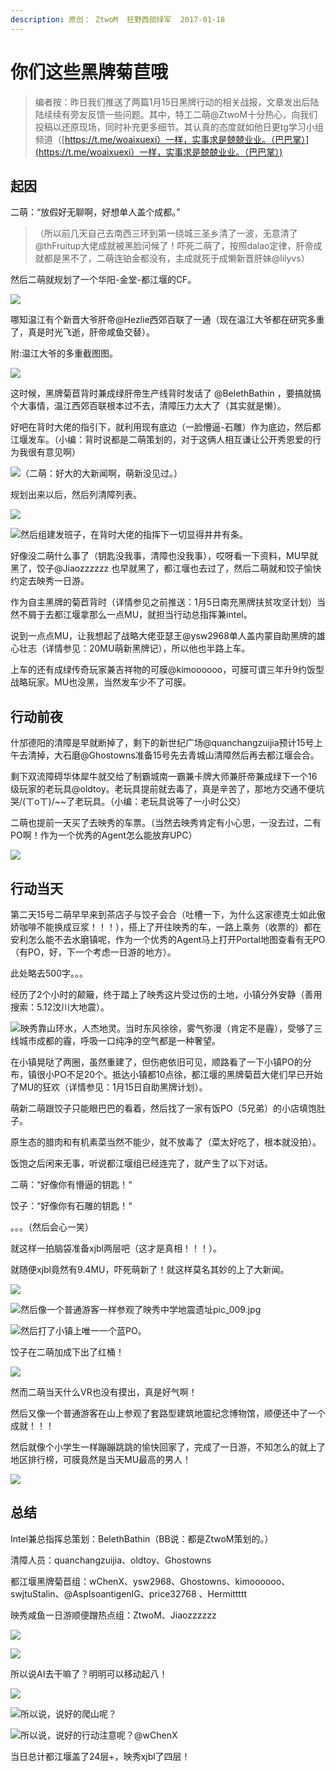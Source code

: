 ```yaml
---
description: 原创： ZtwoM  狂野西部绿军  2017-01-18
---
```


# 你们这些黑牌菊苣哦

> 编者按：昨日我们推送了两篇1月15日黑牌行动的相关战报，文章发出后陆陆续续有旁友反馈一些问题。其中，特工二萌@ZtwoM十分热心，向我们投稿以还原现场，同时补充更多细节。其认真的态度就如他日更tg学习小组频道（[https://t.me/woaixuexi）一样，实事求是兢兢业业。（巴巴掌）](https://t.me/woaixuexi）一样，实事求是兢兢业业。（巴巴掌）)

## 起因

二萌：“放假好无聊啊，好想单人盖个成都。”

> （所以前几天自己去南西三环到第一绕城三圣乡清了一波，无意清了@thFruitup大佬成就被黑脸问候了！吓死二萌了，按照dalao定律，肝帝成就都是黑不了，二萌连铂金都没有，主成就死于成懒新晋肝妹@lilyvs）

然后二萌就规划了一个华阳-金堂-都江堰的CF。

![](https://i.loli.net/2019/06/30/5d18d6221c43c81106.jpg)

哪知温江有个新晋大爷肝帝@Hezlie西郊百联了一通（现在温江大爷都在研究多重了，真是时光飞逝，肝帝咸鱼交替）。

附:温江大爷的多重截图图。

![](https://i.loli.net/2019/06/30/5d18d621cce1138155.jpg)

这时候，黑牌菊苣背时兼成绿肝帝生产线背时发话了 @BelethBathin ，要搞就搞个大事情，温江西郊百联根本过不去，清障压力太大了（其实就是懒）。

好吧在背时大佬的指引下，就利用现有底边（一脸懵逼-石雕）作为底边，然后都江堰发车。（小编：背时说都是二萌策划的，对于这俩人相互谦让公开秀恩爱的行为我很有意见啊）

![&#xFF08;&#x4E8C;&#x840C;&#xFF1A;&#x597D;&#x5927;&#x7684;&#x5927;&#x65B0;&#x95FB;&#x554A;&#xFF0C;&#x840C;&#x65B0;&#x6CA1;&#x89C1;&#x8FC7;&#x3002;&#xFF09;](https://i.loli.net/2019/06/30/5d18d621ea89810011.jpg)

规划出来以后，然后列清障列表。

![](https://i.loli.net/2019/06/30/5d18d621d1fdd37879.jpg)

![&#x7136;&#x540E;&#x7EC4;&#x5EFA;&#x53D1;&#x73ED;&#x5B50;&#xFF0C;&#x5728;&#x80CC;&#x65F6;&#x5927;&#x4F6C;&#x7684;&#x6307;&#x6325;&#x4E0B;&#x4E00;&#x5207;&#x663E;&#x5F97;&#x4E95;&#x4E95;&#x6709;&#x6761;&#x3002;](https://i.loli.net/2019/06/30/5d18d621e0f5e63498.jpg)

好像没二萌什么事了（钥匙没我事，清障也没我事），哎呀看一下资料，MU早就黑了，饺子@Jiaozzzzzz 也早就黑了，都江堰也去过了，然后二萌就和饺子愉快约定去映秀一日游。

作为自主黑牌的菊苣背时（详情参见之前推送：1月5日南充黑牌扶贫攻坚计划）当然不屑于去都江堰拿那么一点MU，就担当行动总指挥兼intel。

说到一点点MU，让我想起了战略大佬亚瑟王@ysw2968单人盖内蒙自助黑牌的雄心壮志（详情参见：20MU萌新黑牌记），所以他也半路上车。

上车的还有成绿传奇玩家兼吉祥物的可膜@kimoooooo，可膜可谓三年升9约饭型战略玩家。MU也没黑，当然发车少不了可膜。

## 行动前夜

什邡德阳的清障是早就断掉了，剩下的新世纪广场@quanchangzuijia预计15号上午去清掉，大石磨@Ghostowns准备15号先去青城山清障然后再去都江堰会合。

剩下双流障碍华体犀牛就交给了制霸城南一霸兼卡牌大师兼肝帝兼成绿下一个16级玩家的老玩具@oldtoy。老玩具提前就去毒了，真是辛苦了，那地方交通不便坑哭/\(ㄒoㄒ\)/~~了老玩具。（小编：老玩具说等了一小时公交）

二萌也提前一天买了去映秀的车票。（当然去映秀肯定有小心思，一没去过，二有PO啊！作为一个优秀的Agent怎么能放弃UPC）

![](../../.gitbook/assets/pic_006%20%284%29.jpg)

## 行动当天

第二天15号二萌早早来到茶店子与饺子会合（吐槽一下，为什么这家德克士如此傲娇咖啡不能换成豆浆！！！），搭上了开往映秀的车，一路上乘务（收票的）都在安利怎么能不去水磨镇呢，作为一个优秀的Agent马上打开Portal地图查看有无PO（有PO，好，下一个考虑一日游的地方）。

此处略去500字。。。

经历了2个小时的颠簸，终于踏上了映秀这片受过伤的土地，小镇分外安静（善用搜索：5.12汶川大地震）。

![&#x6620;&#x79C0;&#x9760;&#x5C71;&#x73AF;&#x6C34;&#xFF0C;&#x4EBA;&#x6770;&#x5730;&#x7075;&#x3002;&#x5F53;&#x65F6;&#x4E1C;&#x98CE;&#x5F90;&#x5F90;&#xFF0C;&#x96FE;&#x6C14;&#x5F25;&#x6F2B;&#xFF08;&#x80AF;&#x5B9A;&#x4E0D;&#x662F;&#x973E;&#xFF09;&#xFF0C;&#x53D7;&#x591F;&#x4E86;&#x4E09;&#x7EBF;&#x57CE;&#x5E02;&#x6210;&#x90FD;&#x7684;&#x973E;&#xFF0C;&#x547C;&#x5438;&#x4E00;&#x53E3;&#x7EAF;&#x51C0;&#x7684;&#x7A7A;&#x6C14;&#x90FD;&#x662F;&#x4E00;&#x79CD;&#x5962;&#x671B;&#x3002;](https://i.loli.net/2019/06/30/5d18d6222e7f473132.jpg)

在小镇晃哒了两圈，虽然重建了，但伤疤依旧可见，顺路看了一下小镇PO的分布，镇很小PO不足20个。抵达小镇都10点徐，都江堰的黑牌菊苣大佬们早已开始了MU的狂欢（详情参见：1月15日自助黑牌计划）。

萌新二萌跟饺子只能眼巴巴的看着，然后找了一家有饭PO（5兄弟）的小店填饱肚子。

原生态的腊肉和有机素菜当然不能少，就不放毒了（菜太好吃了，根本就没拍）。

饭饱之后闲来无事，听说都江堰组已经连完了，就产生了以下对话。

二萌：“好像你有懵逼的钥匙！“

饺子：“好像你有石雕的钥匙！“

。。。（然后会心一笑）

就这样一拍脑袋准备xjbl两层吧（这才是真相！！！）。

就随便xjbl竟然有9.4MU，吓死萌新了！就这样莫名其妙的上了大新闻。

![](https://i.loli.net/2019/06/30/5d18d6229c2ba26295.jpg)

![&#x7136;&#x540E;&#x50CF;&#x4E00;&#x4E2A;&#x666E;&#x901A;&#x6E38;&#x5BA2;&#x4E00;&#x6837;&#x53C2;&#x89C2;&#x4E86;&#x6620;&#x79C0;&#x4E2D;&#x5B66;&#x5730;&#x9707;&#x9057;&#x5740;pic\_009.jpg](https://i.loli.net/2019/06/30/5d18d62288ef139383.jpg)

![&#x7136;&#x540E;&#x6253;&#x4E86;&#x5C0F;&#x9547;&#x4E0A;&#x552F;&#x4E00;&#x4E00;&#x4E2A;&#x84DD;PO&#x3002;](https://i.loli.net/2019/06/30/5d18d62211f9792619.jpg)

饺子在二萌加成下出了红桶！

![](../../.gitbook/assets/pic_011%20%282%29.jpg)

然而二萌当天什么VR也没有摸出，真是好气啊！

然后又像一个普通游客在山上参观了套路型建筑地震纪念博物馆，顺便还中了一个成就！！！

然后就像个小学生一样蹦蹦跳跳的愉快回家了，完成了一日游，不知怎么的就上了地区排行榜，可膜竟然是当天MU最高的男人！

![](../../.gitbook/assets/pic_012.jpg)

## 总结

Intel兼总指挥总策划：BelethBathin（BB说：都是ZtwoM策划的。）

清障人员：quanchangzuijia、oldtoy、Ghostowns

都江堰黑牌菊苣组：wChenX、ysw2968、Ghostowns、kimoooooo、swjtuStalin、@AspIsoantigenIG、price32768 、Hermittttt

映秀咸鱼一日游顺便蹭热点组：ZtwoM、Jiaozzzzzz

![](https://i.loli.net/2019/06/30/5d18d632360a643481.jpg)

![](https://i.loli.net/2019/06/30/5d18d631e197559024.jpg)

所以说AI去干嘛了？明明可以移动起八！

![](https://i.loli.net/2019/06/30/5d18d631d6d0781080.jpg)

![&#x6240;&#x4EE5;&#x8BF4;&#xFF0C;&#x8BF4;&#x597D;&#x7684;&#x722C;&#x5C71;&#x5462;&#xFF1F;](../../.gitbook/assets/pic_016%20%281%29.jpg)

![&#x6240;&#x4EE5;&#x8BF4;&#xFF0C;&#x8BF4;&#x597D;&#x7684;&#x884C;&#x52A8;&#x6CE8;&#x610F;&#x5462;&#xFF1F;@wChenX](https://i.loli.net/2019/06/30/5d18d6323b2dd47960.jpg)

当日总计都江堰盖了24层+，映秀xjbl了四层！


